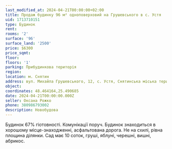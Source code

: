 ```yaml
---
last_modified_at: 2024-04-21T00:00:00+02:00
title: Продаж будинку 96 м² одноповерховий на Грушевського в с. Устя
uid: 1713710151
type: Будинок
rent:
rooms: '2'
surface: '96'
surface_land: '2500'
price: $6300
price_sqmt:
floor:
floors: '1'
parking: Прибудинкова територія
region:
location: м. Снятин
address: вул. Михайла Грушевського, 12, с. Устя, Снятинська міська територіальна громада
object:
coordinates: 48.464164,25.490685
date: 2024-04-21T00:00:00.000Z
seller: Оксана Рожко
phone: 380986793002
description: Новобудова
---
```


Будинок 67% гіотовності. Комунікації поруч. Будинок знаходиться в хорошому місце-знаходженні, асфальтована дорога. Не на схилі, рівна площина ділянки. Сад має 10 соток, груші, яблуні, черешні, вишні, абрикос.
